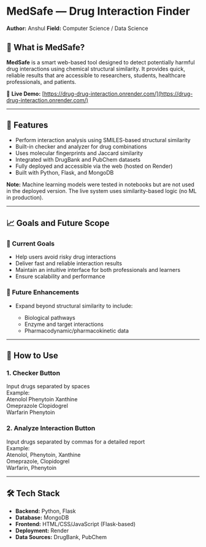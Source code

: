 # MedSafe — Drug Interaction Finder

**Author:** Anshul
**Field:** Computer Science / Data Science

## 🔬 What is MedSafe?

**MedSafe** is a smart web-based tool designed to detect potentially harmful drug interactions using chemical structural similarity. It provides quick, reliable results that are accessible to researchers, students, healthcare professionals, and patients.

🔗 **Live Demo:** [https://drug-drug-interaction.onrender.com/](https://drug-drug-interaction.onrender.com/)

---

## 🚀 Features

* Perform interaction analysis using SMILES-based structural similarity
* Built-in checker and analyzer for drug combinations
* Uses molecular fingerprints and Jaccard similarity
* Integrated with DrugBank and PubChem datasets
* Fully deployed and accessible via the web (hosted on Render)
* Built with Python, Flask, and MongoDB

**Note:** Machine learning models were tested in notebooks but are not used in the deployed version. The live system uses similarity-based logic (no ML in production).

---

## 📈 Goals and Future Scope

### 🎯 Current Goals

* Help users avoid risky drug interactions
* Deliver fast and reliable interaction results
* Maintain an intuitive interface for both professionals and learners
* Ensure scalability and performance

### 🔮 Future Enhancements

* Expand beyond structural similarity to include:

  * Biological pathways
  * Enzyme and target interactions
  * Pharmacodynamic/pharmacokinetic data

---

## 🧪 How to Use

### 1. Checker Button  

Input drugs separated by spaces  
Example:  
Atenolol Phenytoin Xanthine  
Omeprazole Clopidogrel  
Warfarin Phenytoin  

### 2. Analyze Interaction Button

Input drugs separated by commas for a detailed report  
Example:  
Atenolol, Phenytoin, Xanthine  
Omeprazole, Clopidogrel  
Warfarin, Phenytoin  

---

## 🛠️ Tech Stack

* **Backend:** Python, Flask
* **Database:** MongoDB
* **Frontend:** HTML/CSS/JavaScript (Flask-based)
* **Deployment:** Render
* **Data Sources:** DrugBank, PubChem


